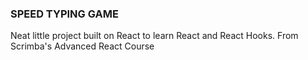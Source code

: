 ### SPEED TYPING GAME

Neat little project built on React to learn React and React Hooks. From Scrimba's Advanced React Course
